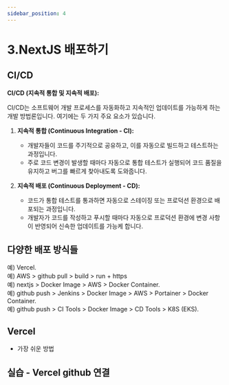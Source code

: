 ```yaml
---
sidebar_position: 4
---
```


# 3.NextJS 배포하기

## CI/CD

**CI/CD (지속적 통합 및 지속적 배포):**

CI/CD는 소프트웨어 개발 프로세스를 자동화하고 지속적인 업데이트를 가능하게 하는 개발 방법론입니다. 여기에는 두 가지 주요 요소가 있습니다.

1. **지속적 통합 (Continuous Integration - CI):**
   - 개발자들이 코드를 주기적으로 공유하고, 이를 자동으로 빌드하고 테스트하는 과정입니다.
   - 주로 코드 변경이 발생할 때마다 자동으로 통합 테스트가 실행되어 코드 품질을 유지하고 버그를 빠르게 찾아내도록 도와줍니다.

2. **지속적 배포 (Continuous Deployment - CD):**
   - 코드가 통합 테스트를 통과하면 자동으로 스테이징 또는 프로덕션 환경으로 배포되는 과정입니다.
   - 개발자가 코드를 작성하고 푸시할 때마다 자동으로 프로덕션 환경에 변경 사항이 반영되어 신속한 업데이트를 가능케 합니다.

## 다양한 배포 방식들  
예) Vercel.   
예) AWS > github pull > build > run + https    
예) nextjs > Docker Image > AWS > Docker Container.   
예) github push > Jenkins > Docker Image > AWS > Portainer > Docker Container.   
예) github push > CI Tools > Docker Image > CD Tools > K8S (EKS). 

## Vercel 

- 가장 쉬운 방법  

## 실습 - Vercel github 연결


